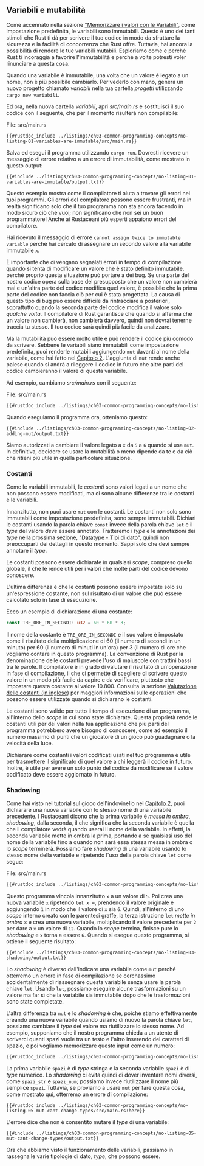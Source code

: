 ## Variabili e mutabilità

Come accennato nella sezione ["Memorizzare i valori con le
Variabili"][memorizzare-i-valori-con-le-variabili]<!-- ignore -->, come
impostazione predefinita, le variabili sono immutabili. Questo è uno dei tanti
stimoli che Rust ti dà per scrivere il tuo codice in modo da sfruttare la
sicurezza e la facilità di concorrenza che Rust offre. Tuttavia, hai ancora la
possibilità di rendere le tue variabili mutabili. Esploriamo come e perché Rust
ti incoraggia a favorire l'immutabilità e perché a volte potresti voler
rinunciare a questa cosa.

Quando una variabile è immutabile, una volta che un valore è legato a un nome,
non è più possibile cambiarlo. Per vederlo con mano, genera un nuovo progetto
chiamato _variabili_ nella tua cartella _progetti_ utilizzando `cargo new
variabili`.

Ed ora, nella nuova cartella _variabili_, apri _src/main.rs_ e sostituisci il
suo codice con il seguente, che per il momento risulterà non compilabile:

<span class="filename">File: src/main.rs</span>

```rust,ignore,does_not_compile
{{#rustdoc_include ../listings/ch03-common-programming-concepts/no-listing-01-variables-are-immutable/src/main.rs}}
```

Salva ed esegui il programma utilizzando `cargo run`. Dovresti ricevere un
messaggio di errore relativo a un errore di immutabilità, come mostrato in
questo output:

```console
{{#include ../listings/ch03-common-programming-concepts/no-listing-01-variables-are-immutable/output.txt}}
```
Questo esempio mostra come il compilatore ti aiuta a trovare gli errori nei tuoi
programmi. Gli errori del compilatore possono essere frustranti, ma in realtà
significano solo che il tuo programma non sta ancora facendo in modo sicuro ciò
che vuoi; non significano che non sei un buon programmatore! Anche ai Rustaceani
più esperti appaiono errori del compilatore.

Hai ricevuto il messaggio di errore `` cannot assign twice to immutable variable
`` perché hai cercato di assegnare un secondo valore alla variabile immutabile
`x`.

È importante che ci vengano segnalati errori in tempo di compilazione quando si
tenta di modificare un valore che è stato definito immutabile, perché proprio
questa situazione può portare a dei bug. Se una parte del nostro codice opera
sulla base del presupposto che un valore non cambierà mai e un'altra parte del
codice modifica quel valore, è possibile che la prima parte del codice non
faccia ciò per cui è stata progettata. La causa di questo tipo di bug può essere
difficile da rintracciare a posteriori, soprattutto quando la seconda parte del
codice modifica il valore solo _qualche volta_. Il compilatore di Rust
garantisce che quando si afferma che un valore non cambierà, non cambierà
davvero, quindi non dovrai tenerne traccia tu stesso. Il tuo codice sarà quindi
più facile da analizzare.

Ma la mutabilità può essere molto utile e può rendere il codice più comodo da
scrivere. Sebbene le variabili siano immutabili come impostazione predefinita,
puoi renderle mutabili aggiungendo `mut` davanti al nome della variabile, come
hai fatto nel [Capitolo 2][memorizzare-i-valori-con-le-variabili]<!-- ignore
-->. L'aggiunta di `mut` rende anche palese quando si andrà a rileggere il
codice in futuro che altre parti del codice cambieranno il valore di questa
variabile.

Ad esempio, cambiamo _src/main.rs_ con il seguente:

<span class="filename">File: src/main.rs</span>

```rust
{{#rustdoc_include ../listings/ch03-common-programming-concepts/no-listing-02-adding-mut/src/main.rs}}
```

Quando eseguiamo il programma ora, otteniamo questo:

```console
{{#include ../listings/ch03-common-programming-concepts/no-listing-02-adding-mut/output.txt}}
```

Siamo autorizzati a cambiare il valore legato a `x` da `5` a `6` quando si usa
`mut`. In definitiva, decidere se usare la mutabilità o meno dipende da te e da
ciò che ritieni più utile in quella particolare situazione.

### Costanti

Come le variabili immutabili, le _costanti_ sono valori legati a un nome che non
possono essere modificati, ma ci sono alcune differenze tra le costanti e le
variabili.

Innanzitutto, non puoi usare `mut` con le costanti. Le costanti non solo sono
immutabili come impostazione predefinita, sono sempre immutabili. Dichiari le
costanti usando la parola chiave `const` invece della parola chiave `let` e il
_type_ del valore _deve_ essere annotato. Tratteremo i _type_ e le annotazioni
dei _type_ nella prossima sezione, ["Datatype - Tipi di dato"][data-types]<!--
ignore -->, quindi non preoccuparti dei dettagli in questo momento. Sappi solo
che devi sempre annotare il _type_.

Le costanti possono essere dichiarate in qualsiasi _scope_, compreso quello
globale, il che le rende utili per i valori che molte parti del codice devono
conoscere.

L'ultima differenza è che le costanti possono essere impostate solo su
un'espressione costante, non sul risultato di un valore che può essere calcolato
solo in fase di esecuzione.

Ecco un esempio di dichiarazione di una costante:

```rust
const TRE_ORE_IN_SECONDI: u32 = 60 * 60 * 3;
```

Il nome della costante è `TRE_ORE_IN_SECONDI` e il suo valore è impostato come
il risultato della moltiplicazione di 60 (il numero di secondi in un minuto) per
60 (il numero di minuti in un'ora) per 3 (il numero di ore che vogliamo contare
in questo programma). La convenzione di Rust per la denominazione delle costanti
prevede l'uso di maiuscole con trattini bassi tra le parole. Il compilatore è in
grado di valutare il risultato di un'operazione in fase di compilazione, il che
ci permette di scegliere di scrivere questo valore in un modo più facile da
capire e da verificare, piuttosto che impostare questa costante al valore
10.800. Consulta la sezione [Valutazione delle costanti (in
inglese)][const-eval] per maggiori informazioni sulle operazioni che possono
essere utilizzate quando si dichiarano le costanti.

Le costanti sono valide per tutto il tempo di esecuzione di un programma,
all'interno dello _scope_ in cui sono state dichiarate. Questa proprietà rende
le costanti utili per dei valori nella tua applicazione che più parti del
programma potrebbero avere bisogno di conoscere, come ad esempio il numero
massimo di punti che un giocatore di un gioco può guadagnare o la velocità della
luce.

Dichiarare come costanti i valori codificati usati nel tuo programma è utile per
trasmettere il significato di quel valore a chi leggerà il codice in futuro.
Inoltre, è utile per avere un solo punto del codice da modificare se il valore
codificato deve essere aggiornato in futuro.

### Shadowing

Come hai visto nel tutorial sul gioco dell'indovinello nel [Capitolo
2][confrontare-lipotesi-con-il-numero-segreto]<!-- ignore -->, puoi dichiarare
una nuova variabile con lo stesso nome di una variabile precedente. I Rustaceani
dicono che la prima variabile è _messa in ombra_, _shadowing_, dalla seconda, il
che significa che la seconda variabile è quella che il compilatore vedrà quando
userai il nome della variabile. In effetti, la seconda variabile mette in ombra
la prima, portando a sé qualsiasi uso del nome della variabile fino a quando non
sarà essa stessa messa in ombra o lo _scope_ terminerà. Possiamo fare
_shadowing_ di una variabile usando lo stesso nome della variabile e ripetendo
l'uso della parola chiave `let` come segue:

<span class="filename">File: src/main.rs</span>

```rust
{{#rustdoc_include ../listings/ch03-common-programming-concepts/no-listing-03-shadowing/src/main.rs}}
```

Questo programma vincola innanzitutto `x` a un valore di `5`. Poi crea una nuova
variabile `x` ripetendo `let x =`, prendendo il valore originale e aggiungendo
`1` in modo che il valore di `x` sia `6`. Quindi, all'interno di uno _scope_
interno creato con le parentesi graffe, la terza istruzione `let` _mette in
ombra_ `x` e crea una nuova variabile, moltiplicando il valore precedente per
`2` per dare a `x` un valore di `12`. Quando lo _scope_ termina, finisce pure lo
_shadowing_ e `x` torna a essere `6`. Quando si esegue questo programma, si
ottiene il seguente risultato:

```console
{{#include ../listings/ch03-common-programming-concepts/no-listing-03-shadowing/output.txt}}
```

Lo _shadowing_ è diverso dall'indicare una variabile come `mut` perché otterremo
un errore in fase di compilazione se cerchassimo accidentalmente di riassegnare
questa variabile senza usare la parola chiave `let`. Usando `let`, possiamo
eseguire alcune trasformazioni su un valore ma far sì che la variabile sia
immutabile dopo che le trasformazioni sono state completate.

L'altra differenza tra `mut` e lo _shadowing_ è che, poiché stiamo
effettivamente creando una nuova variabile quando usiamo di nuovo la parola
chiave `let`, possiamo cambiare il _type_ del valore ma riutilizzare lo stesso
nome. Ad esempio, supponiamo che il nostro programma chieda a un utente di
scriverci quanti spazi vuole tra un testo e l'altro inserendo dei caratteri di
spazio, e poi vogliamo memorizzare questo input come un numero:

```rust
{{#rustdoc_include ../listings/ch03-common-programming-concepts/no-listing-04-shadowing-can-change-types/src/main.rs:here}}
```

La prima variabile `spazi` è di _type_ stringa e la seconda variabile `spazi` è
di _type_ numerico. Lo _shadowing_ ci evita quindi di dover inventare nomi
diversi, come `spazi_str` e `spazi_num`; possiamo invece riutilizzare il nome
più semplice `spazi`. Tuttavia, se proviamo a usare `mut` per fare questa cosa,
come mostrato qui, otterremo un errore di compilazione:

```rust,ignore,does_not_compile
{{#rustdoc_include ../listings/ch03-common-programming-concepts/no-listing-05-mut-cant-change-types/src/main.rs:here}}
```

L'errore dice che non è consentito mutare il _type_ di una variabile:

```console
{{#include ../listings/ch03-common-programming-concepts/no-listing-05-mut-cant-change-types/output.txt}}
```

Ora che abbiamo visto il funzionamento delle variabili, passiamo in rassegna le
varie tipologie di dato, _type_, che possono essere.

[confrontare-lipotesi-con-il-numero-segreto]:
    ch02-00-guessing-game-tutorial.html#confrontare-lipotesi-con-il-numero-segreto
[data-types]: ch03-02-data-types.html#datatype---tipi-di-dato
[memorizzare-i-valori-con-le-variabili]:
    ch02-00-guessing-game-tutorial.html#memorizzare-i-valori-con-le-variabili
[const-eval]: https://doc.rust-lang.org/stable/reference/const_eval.html
